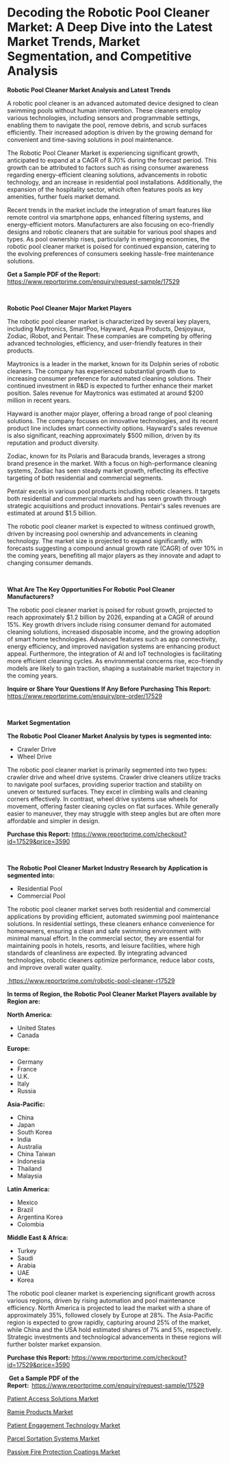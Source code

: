 <p><h1>Decoding the Robotic Pool Cleaner Market: A Deep Dive into the Latest Market Trends, Market Segmentation, and Competitive Analysis</h1></p><p><strong>Robotic Pool Cleaner Market Analysis and Latest Trends</strong></p>
<p><p>A robotic pool cleaner is an advanced automated device designed to clean swimming pools without human intervention. These cleaners employ various technologies, including sensors and programmable settings, enabling them to navigate the pool, remove debris, and scrub surfaces efficiently. Their increased adoption is driven by the growing demand for convenient and time-saving solutions in pool maintenance.</p><p>The Robotic Pool Cleaner Market is experiencing significant growth, anticipated to expand at a CAGR of 8.70% during the forecast period. This growth can be attributed to factors such as rising consumer awareness regarding energy-efficient cleaning solutions, advancements in robotic technology, and an increase in residential pool installations. Additionally, the expansion of the hospitality sector, which often features pools as key amenities, further fuels market demand.</p><p>Recent trends in the market include the integration of smart features like remote control via smartphone apps, enhanced filtering systems, and energy-efficient motors. Manufacturers are also focusing on eco-friendly designs and robotic cleaners that are suitable for various pool shapes and types. As pool ownership rises, particularly in emerging economies, the robotic pool cleaner market is poised for continued expansion, catering to the evolving preferences of consumers seeking hassle-free maintenance solutions.</p></p>
<p><strong>Get a Sample PDF of the Report:&nbsp;</strong> <a href="https://www.reportprime.com/enquiry/request-sample/17529?utm_campaign=1874&utm_medium=2&utm_source=Github&utm_content=ia&utm_term=24122024&utm_id=robotic-pool-cleaner">https://www.reportprime.com/enquiry/request-sample/17529</a></p>
<p>&nbsp;</p>
<p><strong>Robotic Pool Cleaner Major Market Players</strong></p>
<p><p>The robotic pool cleaner market is characterized by several key players, including Maytronics, SmartPoo, Hayward, Aqua Products, Desjoyaux, Zodiac, iRobot, and Pentair. These companies are competing by offering advanced technologies, efficiency, and user-friendly features in their products.</p><p>Maytronics is a leader in the market, known for its Dolphin series of robotic cleaners. The company has experienced substantial growth due to increasing consumer preference for automated cleaning solutions. Their continued investment in R&D is expected to further enhance their market position. Sales revenue for Maytronics was estimated at around $200 million in recent years.</p><p>Hayward is another major player, offering a broad range of pool cleaning solutions. The company focuses on innovative technologies, and its recent product line includes smart connectivity options. Hayward's sales revenue is also significant, reaching approximately $500 million, driven by its reputation and product diversity.</p><p>Zodiac, known for its Polaris and Baracuda brands, leverages a strong brand presence in the market. With a focus on high-performance cleaning systems, Zodiac has seen steady market growth, reflecting its effective targeting of both residential and commercial segments.</p><p>Pentair excels in various pool products including robotic cleaners. It targets both residential and commercial markets and has seen growth through strategic acquisitions and product innovations. Pentair's sales revenues are estimated at around $1.5 billion.</p><p>The robotic pool cleaner market is expected to witness continued growth, driven by increasing pool ownership and advancements in cleaning technology. The market size is projected to expand significantly, with forecasts suggesting a compound annual growth rate (CAGR) of over 10% in the coming years, benefiting all major players as they innovate and adapt to changing consumer demands.</p></p>
<p>&nbsp;</p>
<p><strong>What Are The Key Opportunities For Robotic Pool Cleaner Manufacturers?</strong></p>
<p><p>The robotic pool cleaner market is poised for robust growth, projected to reach approximately $1.2 billion by 2026, expanding at a CAGR of around 15%. Key growth drivers include rising consumer demand for automated cleaning solutions, increased disposable income, and the growing adoption of smart home technologies. Advanced features such as app connectivity, energy efficiency, and improved navigation systems are enhancing product appeal. Furthermore, the integration of AI and IoT technologies is facilitating more efficient cleaning cycles. As environmental concerns rise, eco-friendly models are likely to gain traction, shaping a sustainable market trajectory in the coming years.</p></p>
<p><strong>Inquire or Share Your Questions If Any Before Purchasing This Report:</strong> <a href="https://www.reportprime.com/enquiry/pre-order/17529?utm_campaign=1874&utm_medium=2&utm_source=Github&utm_content=ia&utm_term=24122024&utm_id=robotic-pool-cleaner">https://www.reportprime.com/enquiry/pre-order/17529</a></p>
<p>&nbsp;</p>
<p><strong>Market Segmentation</strong></p>
<p><strong>The Robotic Pool Cleaner Market Analysis by types is segmented into:</strong></p>
<p><ul><li>Crawler Drive</li><li>Wheel Drive</li></ul></p>
<p><p>The robotic pool cleaner market is primarily segmented into two types: crawler drive and wheel drive systems. Crawler drive cleaners utilize tracks to navigate pool surfaces, providing superior traction and stability on uneven or textured surfaces. They excel in climbing walls and cleaning corners effectively. In contrast, wheel drive systems use wheels for movement, offering faster cleaning cycles on flat surfaces. While generally easier to maneuver, they may struggle with steep angles but are often more affordable and simpler in design.</p></p>
<p><strong>Purchase this Report:&nbsp;</strong><a href="https://www.reportprime.com/checkout?id=17529&price=3590&utm_campaign=1874&utm_medium=2&utm_source=Github&utm_content=ia&utm_term=24122024&utm_id=robotic-pool-cleaner">https://www.reportprime.com/checkout?id=17529&price=3590</a></p>
<p>&nbsp;</p>
<p><strong>The Robotic Pool Cleaner Market Industry Research by Application is segmented into:</strong></p>
<p><ul><li>Residential Pool</li><li>Commercial Pool</li></ul></p>
<p><p>The robotic pool cleaner market serves both residential and commercial applications by providing efficient, automated swimming pool maintenance solutions. In residential settings, these cleaners enhance convenience for homeowners, ensuring a clean and safe swimming environment with minimal manual effort. In the commercial sector, they are essential for maintaining pools in hotels, resorts, and leisure facilities, where high standards of cleanliness are expected. By integrating advanced technologies, robotic cleaners optimize performance, reduce labor costs, and improve overall water quality.</p></p>
<p><a href="https://www.reportprime.com/robotic-pool-cleaner-r17529?utm_campaign=1874&utm_medium=2&utm_source=Github&utm_content=ia&utm_term=24122024&utm_id=robotic-pool-cleaner">&nbsp;https://www.reportprime.com/robotic-pool-cleaner-r17529</a></p>
<p><strong>In terms of Region, the Robotic Pool Cleaner Market Players available by Region are:</strong></p>
<p>
    <p> <strong> North America: </strong>
        <ul>
            <li>United States</li>
            <li>Canada</li>
        </ul>
        </p> 
    <p> <strong> Europe: </strong>
        <ul>
            <li>Germany</li>
            <li>France</li>
            <li>U.K.</li>
            <li>Italy</li>
            <li>Russia</li>
        </ul>
        </p> 
    <p> <strong> Asia-Pacific: </strong>
        <ul>
            <li>China</li>
            <li>Japan</li>
            <li>South Korea</li>
            <li>India</li>
            <li>Australia</li>
            <li>China Taiwan</li>
            <li>Indonesia</li>
            <li>Thailand</li>
            <li>Malaysia</li>
        </ul>
        </p> 
    <p> <strong> Latin America: </strong>
        <ul>
            <li>Mexico</li>
            <li>Brazil</li>
            <li>Argentina Korea</li>
            <li>Colombia</li>
        </ul>
        </p> 
    <p> <strong> Middle East & Africa: </strong>
        <ul>
            <li>Turkey</li>
            <li>Saudi</li>
            <li>Arabia</li>
            <li>UAE</li>
            <li>Korea</li>
        </ul>
    </p>
    </p>
<p><p>The robotic pool cleaner market is experiencing significant growth across various regions, driven by rising automation and pool maintenance efficiency. North America is projected to lead the market with a share of approximately 35%, followed closely by Europe at 28%. The Asia-Pacific region is expected to grow rapidly, capturing around 25% of the market, while China and the USA hold estimated shares of 7% and 5%, respectively. Strategic investments and technological advancements in these regions will further bolster market expansion.</p></p>
<p><strong>Purchase this Report: </strong><a href="https://www.reportprime.com/checkout?id=17529&price=3590&utm_campaign=1874&utm_medium=2&utm_source=Github&utm_content=ia&utm_term=24122024&utm_id=robotic-pool-cleaner">https://www.reportprime.com/checkout?id=17529&price=3590</a></p>
<p>&nbsp;<strong>Get a Sample PDF of the Report:&nbsp;&nbsp;</strong><a href="https://www.reportprime.com/enquiry/request-sample/17529?utm_campaign=1874&utm_medium=2&utm_source=Github&utm_content=ia&utm_term=24122024&utm_id=robotic-pool-cleaner">https://www.reportprime.com/enquiry/request-sample/17529</a></p>
<p><strong></strong></p>
<p><p><a href="https://www.linkedin.com/pulse/thorough-examination-global-patient-access-solutions-market-size-rs5dc?utm_campaign=1874&utm_medium=2&utm_source=Github&utm_content=ia&utm_term=24122024&utm_id=robotic-pool-cleaner">Patient Access Solutions Market</a></p><p><a href="https://github.com/ChiragRP21/Market-Research-Report-List-6/blob/main/ramie-products-market.md?utm_campaign=1874&utm_medium=2&utm_source=Github&utm_content=ia&utm_term=24122024&utm_id=robotic-pool-cleaner">Ramie Products Market</a></p><p><a href="https://www.linkedin.com/pulse/patient-engagement-technology-market-structure-size-analysis-1ukcc?utm_campaign=1874&utm_medium=2&utm_source=Github&utm_content=ia&utm_term=24122024&utm_id=robotic-pool-cleaner">Patient Engagement Technology Market</a></p><p><a href="https://www.linkedin.com/pulse/recent-parcel-sortation-systems-market-analysis-shows-size-growing-bmxkc?utm_campaign=1874&utm_medium=2&utm_source=Github&utm_content=ia&utm_term=24122024&utm_id=robotic-pool-cleaner">Parcel Sortation Systems Market</a></p><p><a href="https://www.linkedin.com/pulse/passive-fire-protection-coatings-market-industry-landscape-ox2jf?utm_campaign=1874&utm_medium=2&utm_source=Github&utm_content=ia&utm_term=24122024&utm_id=robotic-pool-cleaner">Passive Fire Protection Coatings Market</a></p></p>